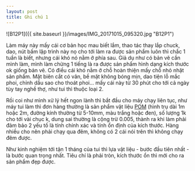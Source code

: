 ```yaml
---
layout: post
title: Ghi chú 1
---
```


![B12P1]({{ site.baseurl }}/images/IMG_20171015_095320.jpg "B12P1")

Làm máy này mấy cái cơ bản học mau biết lắm, thao tác thay lắp chuck, dao, nút bấm lập trình này nọ cho tới làm ra được sản phẩm luôn thì chắc 1 tuần là biết, nhưng cái khó nó nằm ở phía sau. Giả dụ như có bản vẽ cần mình làm, mình làm chừng 1 tiếng là ra được sản phẩm hình dạng kích thước ok giống bản vẽ. Có điều cái khó nằm ở chỗ hoàn thiện mấy chỗ nhỏ nhặt sản phẩm. Mặt biên cắt có vân, bề mặt không bóng mịn, dao tiện lỗ mắc phoi, chỉnh dầu sao cho thoát phoi... mấy cái này từ 30 phút cho tới cả ngày tùy tay nghề thợ, như tui thì thuộc loại 2.

Rồi coi như mình xử lý hết ngon lành thì bắt đầu cho máy chạy liên tục, như máy tui làm thì đơn hàng thường là sản phẩm vật liệu [POM](https://en.wikipedia.org/wiki/Polyoxymethylene) (hình trụ dài 1m hoặc 2m, đường kính thường từ 5-10mm, màu trắng hoặc đen), số lượng 1k cho tới vài chục k, dung sai thường là cộng trừ 0.005, thành ra khi làm phải đảm bảo 2 yếu tố là tính chính xác và tính ổn định của kích thước. Hàng nhiều cho nên phải chạy qua đêm, không có 2 cái nói trên thì không chạy đêm được. 

Như kinh nghiệm tới tận 1 tháng của tui thì lựa vật liệu - bước đầu tiên nhất - là bước quan trọng nhất. Tiêu chí là phải tròn, kích thước ổn thì mới cho ra sản phẩm đẹp được.
